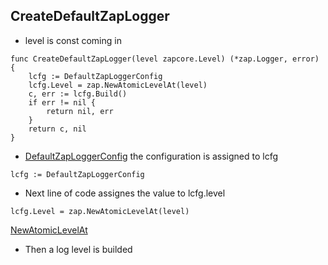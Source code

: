 ## CreateDefaultZapLogger

- level is const coming in

```
func CreateDefaultZapLogger(level zapcore.Level) (*zap.Logger, error) {
	lcfg := DefaultZapLoggerConfig
	lcfg.Level = zap.NewAtomicLevelAt(level)
	c, err := lcfg.Build()
	if err != nil {
		return nil, err
	}
	return c, nil
}
```

- [DefaultZapLoggerConfig](../variables/DefaultZapLoggerConfig.txt) the configuration is assigned to lcfg

```
lcfg := DefaultZapLoggerConfig
```

- Next line of code assignes the value to lcfg.level

```
lcfg.Level = zap.NewAtomicLevelAt(level)
```

[NewAtomicLevelAt](../sub_executions/NewAtomicLevelAt.md)


- Then a log level is builded


